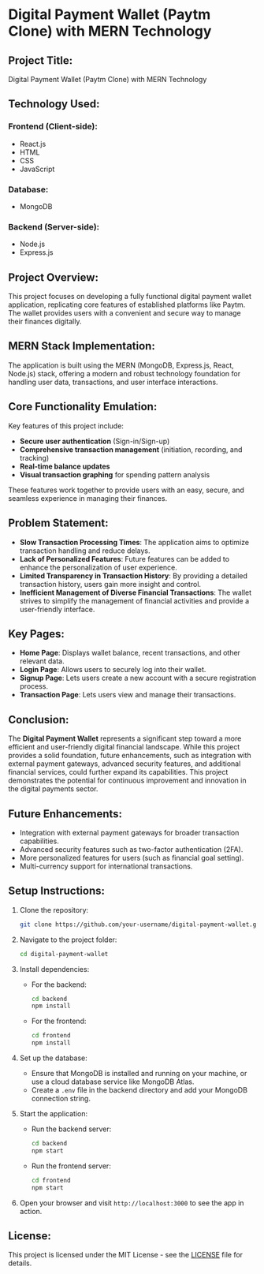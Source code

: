 # Digital Payment Wallet (Paytm Clone) with MERN Technology

## Project Title:
Digital Payment Wallet (Paytm Clone) with MERN Technology

## Technology Used:

### Frontend (Client-side):
- React.js
- HTML
- CSS
- JavaScript

### Database:
- MongoDB

### Backend (Server-side):
- Node.js
- Express.js

## Project Overview:
This project focuses on developing a fully functional digital payment wallet application, replicating core features of established platforms like Paytm. The wallet provides users with a convenient and secure way to manage their finances digitally.

## MERN Stack Implementation:
The application is built using the MERN (MongoDB, Express.js, React, Node.js) stack, offering a modern and robust technology foundation for handling user data, transactions, and user interface interactions.

## Core Functionality Emulation:
Key features of this project include:
- **Secure user authentication** (Sign-in/Sign-up)
- **Comprehensive transaction management** (initiation, recording, and tracking)
- **Real-time balance updates**
- **Visual transaction graphing** for spending pattern analysis

These features work together to provide users with an easy, secure, and seamless experience in managing their finances.

## Problem Statement:
- **Slow Transaction Processing Times**: The application aims to optimize transaction handling and reduce delays.
- **Lack of Personalized Features**: Future features can be added to enhance the personalization of user experience.
- **Limited Transparency in Transaction History**: By providing a detailed transaction history, users gain more insight and control.
- **Inefficient Management of Diverse Financial Transactions**: The wallet strives to simplify the management of financial activities and provide a user-friendly interface.

## Key Pages:
- **Home Page**: Displays wallet balance, recent transactions, and other relevant data.
- **Login Page**: Allows users to securely log into their wallet.
- **Signup Page**: Lets users create a new account with a secure registration process.
- **Transaction Page**: Lets users view and manage their transactions.

## Conclusion:
The **Digital Payment Wallet** represents a significant step toward a more efficient and user-friendly digital financial landscape. While this project provides a solid foundation, future enhancements, such as integration with external payment gateways, advanced security features, and additional financial services, could further expand its capabilities. This project demonstrates the potential for continuous improvement and innovation in the digital payments sector.

## Future Enhancements:
- Integration with external payment gateways for broader transaction capabilities.
- Advanced security features such as two-factor authentication (2FA).
- More personalized features for users (such as financial goal setting).
- Multi-currency support for international transactions.

## Setup Instructions:
1. Clone the repository:
    ```bash
    git clone https://github.com/your-username/digital-payment-wallet.git
    ```

2. Navigate to the project folder:
    ```bash
    cd digital-payment-wallet
    ```

3. Install dependencies:
    - For the backend:
      ```bash
      cd backend
      npm install
      ```

    - For the frontend:
      ```bash
      cd frontend
      npm install
      ```

4. Set up the database:
   - Ensure that MongoDB is installed and running on your machine, or use a cloud database service like MongoDB Atlas.
   - Create a `.env` file in the backend directory and add your MongoDB connection string.

5. Start the application:
    - Run the backend server:
      ```bash
      cd backend
      npm start
      ```

    - Run the frontend server:
      ```bash
      cd frontend
      npm start
      ```

6. Open your browser and visit `http://localhost:3000` to see the app in action.

## License:
This project is licensed under the MIT License - see the [LICENSE](LICENSE) file for details.

